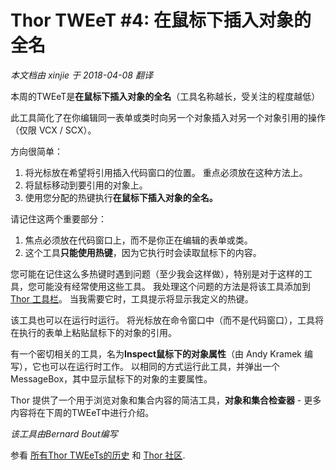 ﻿Thor TWEeT #4: 在鼠标下插入对象的全名
===
_本文档由 xinjie 于 2018-04-08 翻译_

本周的TWEeT是**在鼠标下插入对象的全名**（工具名称越长，受关注的程度越低）

此工具简化了在你编辑同一表单或类时向另一个对象插入对另一个对象引用的操作（仅限 VCX / SCX）。

方向很简单：

1.  将光标放在希望将引用插入代码窗口的位置。 重点必须放在这种方法上。
2.  将鼠标移动到要引用的对象上。
3.  使用您分配的热键执行**在鼠标下插入对象的全名。**

请记住这两个重要部分：

1.  焦点必须放在代码窗口上，而不是你正在编辑的表单或类。
2.  这个工具**只能使用热键**，因为它执行时会读取鼠标下的内容。

您可能在记住这么多热键时遇到问题（至少我会这样做），特别是对于这样的工具，您可能没有经常使用这些工具。 我处理这个问题的方法是将该工具添加到[Thor 工具栏](https://groups.google.com/forum/?fromgroups#!searchin/FoxProThor/toolbar/foxprothor/DvZMXuxIEwM/3NK3XnAFyqsJ)。 当我需要它时，工具提示将显示我定义的热键。

该工具也可以在运行时运行。 将光标放在命令窗口中（而不是代码窗口），工具将在执行的表单上粘贴鼠标下的对象的引用。

有一个密切相关的工具，名为**Inspect鼠标下的对象属性**（由 Andy Kramek 编写），它也可以在运行时工作。 以相同的方式运行此工具，并弹出一个 MessageBox，其中显示鼠标下的对象的主要属性。

Thor 提供了一个用于浏览对象和集合内容的简洁工具，**对象和集合检查器** - 更多内容将在下周的TWEeT中进行介绍。

_该工具由Bernard Bout编写_

参看 [所有Thor TWEeTs的历史](../TWEeTs.md) 和 [Thor 社区](https://groups.google.com/forum/?fromgroups#!forum/FoxProThor).
